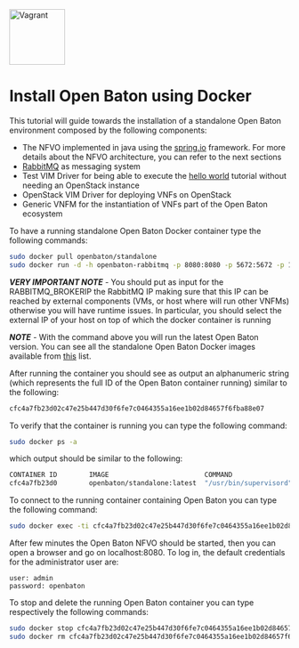 <img src="../images/docker-logo.png" alt="Vagrant" style="width: 100px;"/>

# Install Open Baton using Docker

This tutorial will guide towards the installation of a standalone Open Baton environment composed by the following components: 

* The NFVO implemented in java using the [spring.io][spring] framework. For more details about the NFVO architecture, you can refer to the next sections
* [RabbitMQ][reference-to-rabbit-site] as messaging system
* Test VIM Driver for being able to execute the [hello world][dummy-NSR] tutorial without needing an OpenStack instance 
* OpenStack VIM Driver for deploying VNFs on OpenStack
* Generic VNFM for the instantiation of VNFs part of the Open Baton ecosystem 


To have a running standalone Open Baton Docker container type the following commands:

```bash
sudo docker pull openbaton/standalone
sudo docker run -d -h openbaton-rabbitmq -p 8080:8080 -p 5672:5672 -p 15672:15672 -p 8443:8443 -e RABBITMQ_BROKERIP=<RabbitMQ IP> openbaton/standalone
```

***VERY IMPORTANT NOTE*** - You should put as input for the RABBITMQ_BROKERIP the RabbitMQ IP making sure that this IP can be
  reached by external components (VMs, or host where will run other VNFMs) otherwise you will have runtime issues. 
  In particular, you should select the external IP of your host on top of which the docker container is running
  
***NOTE*** - With the command above you will run the latest Open Baton version. You can see all the standalone Open Baton Docker images available from [this][reference-to-op-repo-on-public-docker-hub] list.
  
After running the container you should see as output an alphanumeric string (which represents the full ID of the Open Baton container running) similar to the following:

```bash
cfc4a7fb23d02c47e25b447d30f6fe7c0464355a16ee1b02d84657f6fba88e07
```

To verify that the container is running you can type the following command:

```bash
sudo docker ps -a
```

which output should be similar to the following:

```bash
CONTAINER ID        IMAGE                        COMMAND                  CREATED             STATUS                   PORTS                                                                                              NAMES
cfc4a7fb23d0        openbaton/standalone:latest  "/usr/bin/supervisord"   49 seconds ago      Up 49 seconds            0.0.0.0:5672->5672/tcp, 0.0.0.0:8080->8080/tcp, 0.0.0.0:8443->8443/tcp, 0.0.0.0:15672->15672/tcp   admiring_lalande
```

To connect to the running container containing Open Baton you can type the following command:

```bash
sudo docker exec -ti cfc4a7fb23d02c47e25b447d30f6fe7c0464355a16ee1b02d84657f6fba88e07 bash
```

After few minutes the Open Baton NFVO should be started, then you can open a browser and go on localhost:8080.
To log in, the default credentials for the administrator user are:

```
user: admin
password: openbaton 
```

To stop and delete the running Open Baton container you can type respectively the following commands:

```bash
sudo docker stop cfc4a7fb23d02c47e25b447d30f6fe7c0464355a16ee1b02d84657f6fba88e07
sudo docker rm cfc4a7fb23d02c47e25b447d30f6fe7c0464355a16ee1b02d84657f6fba88e07
```


[spring]:https://spring.io
[localhost:8080]:http://localhost:8080/
[vim_plugin_doc]:vim-plugin
[use-openbaton]:use.md
[dummy-NSR]:dummy-NSR.md
[reference-to-rabbit-site]:https://www.rabbitmq.com/
[zabbix-server-configuration]:zabbix-server-configuration.md
[reference-to-op-repo-on-public-docker-hub]:https://hub.docker.com/r/openbaton/standalone/tags/

<!---
Script for open external links in a new tab
-->
<script type="text/javascript" charset="utf-8">
      // Creating custom :external selector
      $.expr[':'].external = function(obj){
          return !obj.href.match(/^mailto\:/)
                  && (obj.hostname != location.hostname);
      };
      $(function(){
        $('a:external').addClass('external');
        $(".external").attr('target','_blank');
      })
</script>
